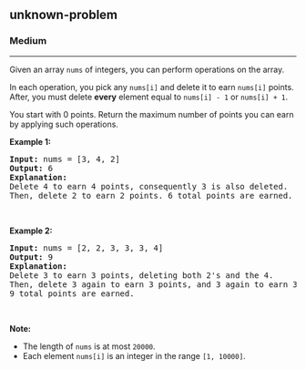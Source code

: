 <h2>unknown-problem</h2><h3>Medium</h3><hr><div><p>Given an array <code>nums</code> of integers, you can perform operations on the array.</p>

<p>In each operation, you pick any <code>nums[i]</code> and delete it to earn <code>nums[i]</code> points. After, you must delete <b>every</b> element equal to <code>nums[i] - 1</code> or <code>nums[i] + 1</code>.</p>

<p>You start with 0 points. Return the maximum number of points you can earn by applying such operations.</p>

<p><b>Example 1:</b></p>

<pre><b>Input:</b> nums = [3, 4, 2]
<b>Output:</b> 6
<b>Explanation:</b> 
Delete 4 to earn 4 points, consequently 3 is also deleted.
Then, delete 2 to earn 2 points. 6 total points are earned.
</pre>

<p>&nbsp;</p>

<p><b>Example 2:</b></p>

<pre><b>Input:</b> nums = [2, 2, 3, 3, 3, 4]
<b>Output:</b> 9
<b>Explanation:</b> 
Delete 3 to earn 3 points, deleting both 2's and the 4.
Then, delete 3 again to earn 3 points, and 3 again to earn 3 points.
9 total points are earned.
</pre>

<p>&nbsp;</p>

<p><b>Note:</b></p>

<ul>
	<li>The length of <code>nums</code> is at most <code>20000</code>.</li>
	<li>Each element <code>nums[i]</code> is an integer in the range <code>[1, 10000]</code>.</li>
</ul>

<p>&nbsp;</p>
</div>